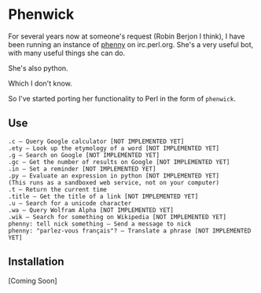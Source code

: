 # Phenwick

For several years now at someone's request (Robin Berjon I think), I have been
running an instance of [phenny](http://inamidst.com/phenny/) on irc.perl.org.
She's a very useful bot, with many useful things she can do.

She's also python.

Which I don't know.

So I've started porting her functionality to Perl in the form of `phenwick`.

## Use

    .c — Query Google calculator [NOT IMPLEMENTED YET]
    .ety — Look up the etymology of a word [NOT IMPLEMENTED YET]
    .g — Search on Google [NOT IMPLEMENTED YET]
    .gc — Get the number of results on Google [NOT IMPLEMENTED YET]
    .in — Set a reminder [NOT IMPLEMENTED YET]
    .py — Evaluate an expression in python [NOT IMPLEMENTED YET]
    (This runs as a sandboxed web service, not on your computer)
    .t — Return the current time 
    .title — Get the title of a link [NOT IMPLEMENTED YET]
    .u — Search for a unicode character
    .wa — Query Wolfram Alpha [NOT IMPLEMENTED YET]
    .wik — Search for something on Wikipedia [NOT IMPLEMENTED YET]
    phenny: tell nick something — Send a message to nick
    phenny: "parlez-vous français"? — Translate a phrase [NOT IMPLEMENTED YET]

## Installation

[Coming Soon]

